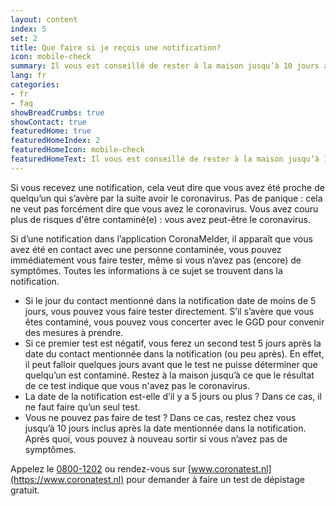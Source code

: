 ```yaml
---
layout: content
index: 5
set: 2
title: Que faire si je reçois une notification?
icon: mobile-check
summary: Il vous est conseillé de rester à la maison jusqu’à 10 jours après la date du contact. Vous avez des symptômes? Faites-vous tester.
lang: fr
categories:
- fr
- faq
showBreadCrumbs: true
showContact: true
featuredHome: true
featuredHomeIndex: 2
featuredHomeIcon: mobile-check
featuredHomeText: Il vous est conseillé de rester à la maison jusqu’à 10 jours après la date du contact. Vous avez des symptômes? Faites-vous tester.
---
```

Si vous recevez une notification, cela veut dire que vous avez été proche de quelqu’un qui s’avère par la suite avoir le coronavirus. Pas de panique : cela ne veut pas forcément dire que vous avez le coronavirus. Vous avez couru plus de risques d'être contaminé(e) : vous avez peut-être le coronavirus.

Si d’une notification dans l’application CoronaMelder, il apparaît que vous avez été en contact avec une personne contaminée, vous pouvez immédiatement vous faire tester, même si vous n’avez pas (encore) de symptômes. Toutes les informations à ce sujet se trouvent dans la notification.

- Si le jour du contact mentionné dans la notification date de moins de 5 jours, vous pouvez vous faire tester directement. S’il s’avère que vous êtes contaminé, vous pouvez vous concerter avec le GGD pour convenir des mesures à prendre.
- Si ce premier test est négatif, vous ferez un second test 5 jours après la date du contact mentionnée dans la notification (ou peu après). En effet, il peut falloir quelques jours avant que le test ne puisse déterminer que quelqu’un est contaminé. Restez à la maison jusqu’à ce que le résultat de ce test indique que vous n'avez pas le coronavirus.
- La date de la notification est-elle d’il y a 5 jours ou plus ? Dans ce cas, il ne faut faire qu’un seul test. 
- Vous ne pouvez pas faire de test ? Dans ce cas, restez chez vous jusqu’à 10 jours inclus après la date mentionnée dans la notification. Après quoi, vous pouvez à nouveau sortir si vous n’avez pas de symptômes.

Appelez le [0800-1202](tel:+318001202) ou rendez-vous sur [www.coronatest.nl](https://www.coronatest.nl) pour demander à faire un test de dépistage gratuit.
